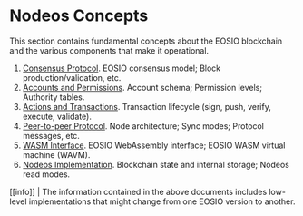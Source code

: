 # Nodeos Concepts

This section contains fundamental concepts about the EOSIO blockchain and the various components that make it operational.

1. [Consensus Protocol](00_consensus-protocol.md). EOSIO consensus model; Block production/validation, etc.
2. [Accounts and Permissions](01_accounts-and-permissions.md). Account schema; Permission levels; Authority tables.
3. [Actions and Transactions](02_actions-and-transactions.md). Transaction lifecycle (sign, push, verify, execute, validate).
4. [Peer-to-peer Protocol](03_p2p-protocol.md). Node architecture; Sync modes; Protocol messages, etc.
5. [WASM Interface](04_wasm-interface.md). EOSIO WebAssembly interface; EOSIO WASM virtual machine (WAVM).
6. [Nodeos Implementation](05_nodeos-implementation.md). Blockchain state and internal storage; Nodeos read modes.

[[info]]
| The information contained in the above documents includes low-level implementations that might change from one EOSIO version to another.
